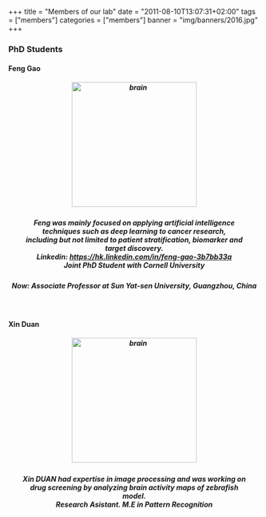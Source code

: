 +++
title = "Members of our lab"
date = "2011-08-10T13:07:31+02:00"
tags = ["members"]
categories = ["members"]
banner = "img/banners/2016.jpg"
+++

### PhD Students
#### Feng Gao
##### <p align="center"><img src="/img/testimonials/gf.jpg" width=250 height=250 alt="brain" align=center />
##### <p align="center" p style = "margin:20px" p style="line-height:200%">Feng was mainly focused on applying artificial intelligence techniques such as deep learning to cancer research,<br>including but not limited to patient stratification, biomarker and target discovery.<br>**Linkedin**: https://hk.linkedin.com/in/feng-gao-3b7bb33a <br>**Joint PhD Student with Cornell University**
##### <p align="center">Now: Associate Professor at Sun Yat-sen University, Guangzhou, China
<br>

#### Xin Duan
##### <p align="center"><img src="/img/testimonials/dx.jpg" width=250  alt="brain" align=center />
##### <p align="center" p style = "margin:20px" p style="line-height:200%">Xin DUAN had expertise in image processing and was working on<br>drug screening by analyzing brain activity maps of zebrafish model.<br>**Research Asistant. M.E in Pattern Recognition**

<br><br><br>


